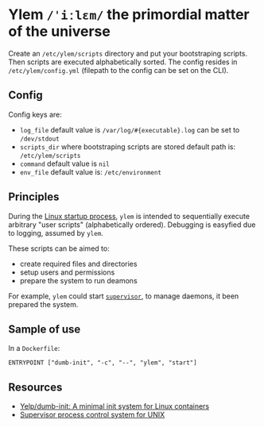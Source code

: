 # Ylem ``/ˈiːlɛm/`` the primordial matter of the universe

Create an ``/etc/ylem/scripts`` directory and put your bootstraping scripts.
Then scripts are executed alphabetically sorted.
The config resides in ``/etc/ylem/config.yml``
(filepath to the config can be set on the CLI).

## Config

Config keys are:

* ``log_file``
          default value is ``/var/log/#{executable}.log``
          can be set to ``/dev/stdout``
* ``scripts_dir``
          where bootstraping scripts are stored
          default path is: ``/etc/ylem/scripts``
* ``command``
         default value is ``nil``
* ``env_file``
         default value is: ``/etc/environment``

## Principles

During the [Linux startup process](https://en.wikipedia.org/wiki/Linux_startup_process),
``ylem`` is intended to sequentially execute arbitrary "user scripts"
(alphabetically ordered).
Debugging is easyfied due to logging, assumed by ``ylem``.

These scripts can be aimed to:

* create required files and directories
* setup users and permissions
* prepare the system to run deamons

For example, ``ylem`` could start
[``supervisor``](https://github.com/Supervisor/supervisor),
to manage daemons, it been prepared the system.

## Sample of use

In a ``Dockerfile``:

```
ENTRYPOINT ["dumb-init", "-c", "--", "ylem", "start"]
```

## Resources

* [Yelp/dumb-init: A minimal init system for Linux containers](https://github.com/Yelp/dumb-init)
* [Supervisor process control system for UNIX](https://github.com/Supervisor/supervisor)

[modeline]: # ( vim: set fenc=utf-8 spell spl=en: )
